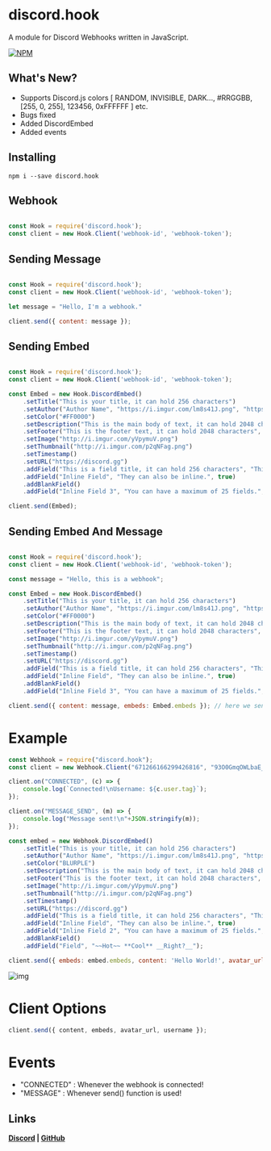 # discord.hook

A module for Discord Webhooks written in JavaScript.

[![NPM](https://nodei.co/npm/discord.hook.png)](https://nodei.co/npm/discord.hook/)

## What's New?
- Supports Discord.js colors [ RANDOM, INVISIBLE, DARK..., #RRGGBB, [255, 0, 255], 123456, 0xFFFFFF ] etc.
- Bugs fixed
- Added DiscordEmbed
- Added events

## Installing

```
npm i --save discord.hook
```

## Webhook

```js

const Hook = require('discord.hook');
const client = new Hook.Client('webhook-id', 'webhook-token');

```


## Sending Message

```js

const Hook = require('discord.hook');
const client = new Hook.Client('webhook-id', 'webhook-token');

let message = "Hello, I'm a webhook."

client.send({ content: message });

```

## Sending Embed

```js

const Hook = require('discord.hook');
const client = new Hook.Client('webhook-id', 'webhook-token');

const Embed = new Hook.DiscordEmbed()
    .setTitle("This is your title, it can hold 256 characters")
    .setAuthor("Author Name", "https://i.imgur.com/lm8s41J.png", "https://discordapp.com")
    .setColor("#FF0000")
    .setDescription("This is the main body of text, it can hold 2048 characters.")
    .setFooter("This is the footer text, it can hold 2048 characters", "http://i.imgur.com/w1vhFSR.png")
    .setImage("http://i.imgur.com/yVpymuV.png")
    .setThumbnail("http://i.imgur.com/p2qNFag.png")
    .setTimestamp()
    .setURL("https://discord.gg")
    .addField("This is a field title, it can hold 256 characters", "This is a field value, it can hold 1024 characters.")
    .addField("Inline Field", "They can also be inline.", true)
    .addBlankField()
    .addField("Inline Field 3", "You can have a maximum of 25 fields.", true);

client.send(Embed);

```

## Sending Embed And Message

```js

const Hook = require('discord.hook');
const client = new Hook.Client('webhook-id', 'webhook-token');

const message = "Hello, this is a webhook";

const Embed = new Hook.DiscordEmbed()
    .setTitle("This is your title, it can hold 256 characters")
    .setAuthor("Author Name", "https://i.imgur.com/lm8s41J.png", "https://discordapp.com")
    .setColor("#FF0000")
    .setDescription("This is the main body of text, it can hold 2048 characters.")
    .setFooter("This is the footer text, it can hold 2048 characters", "http://i.imgur.com/w1vhFSR.png")
    .setImage("http://i.imgur.com/yVpymuV.png")
    .setThumbnail("http://i.imgur.com/p2qNFag.png")
    .setTimestamp()
    .setURL("https://discord.gg")
    .addField("This is a field title, it can hold 256 characters", "This is a field value, it can hold 1024 characters.")
    .addField("Inline Field", "They can also be inline.", true)
    .addBlankField()
    .addField("Inline Field 3", "You can have a maximum of 25 fields.", true);

client.send({ content: message, embeds: Embed.embeds }); // here we send embed with message

```

# Example

```js
const Webhook = require("discord.hook");
const client = new Webhook.Client("671266166299426816", "93O0GmqOWLbaE_YFrrGlZC2bF1fwBgXN3uJccmOd4YAUR43DX3yWLYSWCnL-abvBZRY2");

client.on("CONNECTED", (c) => {
    console.log(`Connected!\nUsername: ${c.user.tag}`);
});

client.on("MESSAGE_SEND", (m) => {
    console.log("Message sent!\n"+JSON.stringify(m));
});

const embed = new Webhook.DiscordEmbed()
    .setTitle("This is your title, it can hold 256 characters")
    .setAuthor("Author Name", "https://i.imgur.com/lm8s41J.png", "https://discordapp.com")
    .setColor("BLURPLE")
    .setDescription("This is the main body of text, it can hold 2048 characters.")
    .setFooter("This is the footer text, it can hold 2048 characters", "http://i.imgur.com/w1vhFSR.png")
    .setImage("http://i.imgur.com/yVpymuV.png")
    .setThumbnail("http://i.imgur.com/p2qNFag.png")
    .setTimestamp()
    .setURL("https://discord.gg")
    .addField("This is a field title, it can hold 256 characters", "This is a field value, it can hold 1024 characters.")
    .addField("Inline Field", "They can also be inline.", true)
    .addField("Inline Field 2", "You can have a maximum of 25 fields.", true)
    .addBlankField()
    .addField("Field", "~~Hot~~ **Cool** __Right?__");

client.send({ embeds: embed.embeds, content: 'Hello World!', avatar_url: "https://cdn.discordapp.com/avatars/480933736276426763/a_73d44cd1aea26f51ca96febf07fb0019.png?size=1024", username: "INEX07" });
```
![img](https://github.com/INEX07/discord.hook/blob/master/image.png?raw=true)

# Client Options

```js
client.send({ content, embeds, avatar_url, username });

```

# Events
- "CONNECTED" : Whenever the webhook is connected!
- "MESSAGE" : Whenever send() function is used!

## Links

**[Discord](https://discord.gg/mhcNBNq) | [GitHub](https://github.com/inex07)**
